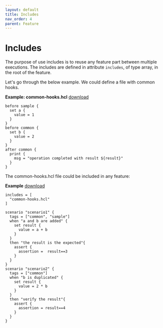 ```yaml
---
layout: default
title: Includes
nav_order: 4
parent: Feature
---
```

# Includes

<link rel="stylesheet" href="../../../assets/css/custom.css">

The purpose of use includes is to reuse any feature part between multiple executions. 
The includes are defined in attribute `includes`,  of type array, in the root of the feature.

Let's go through the below example. We could define a file with common hooks.

**Example: common-hooks.hcl** [download](https://raw.githubusercontent.com/wesovilabs-tools/orion-examples/master/site/common-hooks.hcl)
```hcl
before sample {
  set a {
    value = 1
  }
}
before common {
  set b {
    value = 2
  }
}
after common {
  print {
    msg = "operation completed with result ${result}"
  }
}
```

The common-hooks.hcl file could be included in any feature:

**Example** [download](https://raw.githubusercontent.com/wesovilabs-tools/orion-examples/master/site/feature008.hcl)
```hcl
includes = [
  "common-hooks.hcl"
]

scenario "scenario1" {
  tags = ["common", "sample"]
  when "a and b are added" {
    set result {
      value = a + b
    }
  }
  then "the result is the expected"{
    assert {
      assertion =  result==3
    }
  }
}
scenario "scenario2" {
  tags = ["common"]
  when "b is duplicated" {
    set result {
      value = 2 * b
    }
  }
  then "verify the result"{
    assert {
      assertion = result==4
    }
  }
}
```